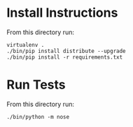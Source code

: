 Install Instructions
=========================

From this directory run:

	virtualenv .
	./bin/pip install distribute --upgrade
	./bin/pip install -r requirements.txt

Run Tests
===============

From this directory run:

	./bin/python -m nose
